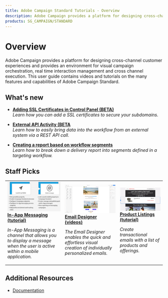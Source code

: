 ```yaml
---
title: Adobe Campaign Standard Tutorials - Overview
description: Adobe Campaign provides a platform for designing cross-channel customer experiences and provides an environment for visual campaign orchestration, real time interaction management and cross channel execution. This user guide contains videos and tutorials on the many features and capabilities of Adobe Campaign Standard.
products: SG_CAMPAIGN/STANDARD
---
```


# Overview 

Adobe Campaign provides a platform for designing cross-channel customer experiences and provides an environment for visual campaign orchestration, real time interaction management and cross channel execution. This user guide contains videos and tutorials on the many features and capabilities of Adobe Campaign Standard.

## What's new

* **[Adding SSL Certificates in Control Panel (BETA)](/help/acs/administrating/control-panel/adding-ssl-certificates.md)**
    <br>
    *Learn how you can add a SSL certificates to secure your subdomains.*
    
* **[External API Activity (BETA](./managing-processes-and-data/data-management-activities/external-api-activity.md)**
    <br>
    *Learn how to easily bring data into the workflow from an external system via a REST API call.*
* **[Creating a report based on workflow segments](./reporting/custom-profile-attributes-dynamic-reports.md)**
  <br>
    *Learn how to break down a delivery report into segments defined in a targeting workflow.*

## Staff Picks

<table>
<tr>
  <td>
    <a href="./communication-channels/mobile/in-app/in-app-message-overview.md"> 
      <img alt="In-App Messaging (tutorial)" src="./assets/in_app_messaging.png"/>
    </a>
    <div>
      <a href="./communication-channels/mobile/in-app/in-app-message-overview.md">
    <strong>In-App Messaging (tutorial)</strong>
    </a>
    </div>
    <p>
    <em>In-App Messaging is a channel that allows you to display a message when the user is active within a mobile application.</em>
    <p>
  </td>
   <td>
    <a href="./designing-content/email-designer/email-designer-overview.md">
      <img alt="Email Designer (videos)" src="./assets/email_designer_tutorial.png" />
    </a>
    <div>
      <a href="./designing-content/email-designer/email-designer-overview.md">
    <strong>Email Designer (videos)</strong>
    </a>
    </div>
    <p>
    <em>The Email Designer enables the quick and effortless visual creation of individually personalized emails.</em>
    <p>
  </td>
  <td>
    <a href="./designing-content/product-listings-in-transactional-email.md">
      <img alt="Personalize emails using dynamic content blocks (video)" src="./assets/acs_product_listings.png" />
    </a>
    <div>
      <a href="./designing-content/product-listings-in-transactional-email.md">
    <strong>Product Listings (tutorial)</strong>
    </a>
    </div>
    <p>
    <em>Create transactional emails with a list of products and offerings. </em>
    <p>
  </td>
</tr>
</table>

## Additional Resources

* [Documentation](https://docs.adobe.com/content/help/en/campaign-standard/using/campaign-standard-home.html)
